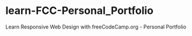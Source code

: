 # learn-FCC-Personal_Portfolio
Learn Responsive Web Design with freeCodeCamp.org - Personal Portfolio
